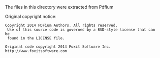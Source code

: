 The files in this directory were extracted from Pdfium

Original copyright notice:

```
Copyright 2014 PDFium Authors. All rights reserved.
 Use of this source code is governed by a BSD-style license that can be
 found in the LICENSE file.

Original code copyright 2014 Foxit Software Inc. http://www.foxitsoftware.com
```